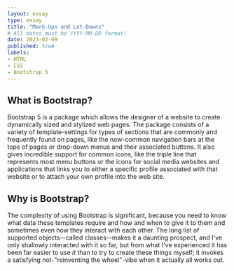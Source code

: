 ```yaml
---
layout: essay
type: essay
title: "Mark-Ups and Let-Downs"
# All dates must be YYYY-MM-DD format!
date: 2023-02-09
published: true
labels:
- HTML
- CSS
- Bootstrap 5
---
```

<body>

## What is Bootstrap?

Bootstrap 5 is a package which allows the designer of a website to create dynamically sized and stylized web pages.  The package consists of a variety of template-settings for types of sections that are commonly and frequently found on pages, like the now-common navigation bars at the tops of pages or drop-down menus and their associated buttons.  It also gives incredible support for common icons, like the triple line that represents most menu buttons or the icons for social media websites and applications that links you to either a specific profile associated with that website or to attach your own profile into the web site.

## Why is Bootstrap?

The complexity of using Bootstrap is significant, because you need to know what data these templates require and how and when to give it to them and sometimes even how they interact with each other.  The long list of supported objects--called classes--makes it a daunting prospect, and I've only shallowly interacted with it so far, but from what I've experienced it has been far easier to use *it* than to try to create these things myself; it invokes a satisfying not-"reinventing the wheel"-vibe when it actually all works out.



</body>